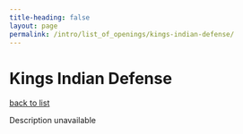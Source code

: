 ```yaml
---
title-heading: false
layout: page
permalink: /intro/list_of_openings/kings-indian-defense/
---
```


# Kings Indian Defense

[back to list](../../list_of_openings)

Description unavailable